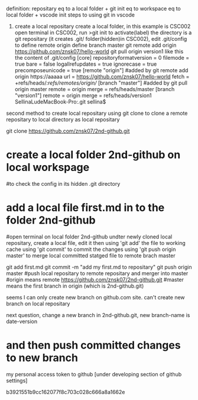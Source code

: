 definition:
     repositary  eq to  a local folder + git init
                 eq to workspace  eq to local folder + vscode init
steps to using git in vscode
1. create a local repositary 
          create a local folder, in this example is CSC002
          open terminal in CSC002, run >git init 
          to activate(label) the directory is a git repositary
          (it creates .git/ folder(hidden)in CSC002),
          edit .git/config to define remote origin
                              define branch master
         git remote add origin https://github.com/znsk07/hello-world
         git pull origin version1
like this the content of .git/config
[core]
        repositoryformatversion = 0
        filemode = true
        bare = false
        logallrefupdates = true
        ignorecase = true
        precomposeunicode = true
[remote "origin"]      #added by git remote add origin https://aaaaa
        url = https://github.com/znsk07/hello-world
        fetch = +refs/heads/*:refs/remotes/origin/*
[branch "master"]       #added by git pull origin master
        remote = origin
        merge = refs/heads/master
[branch "version1"]
        remote = origin
        merge = refs/heads/version1
SellinaLudeMacBook-Pro:.git sellina$ 


second method to create local repositary
using git clone to clone a remote repositary to local directory as local repositary

git clone https://github.com/znsk07/2nd-github.git   
# create a local folder 2nd-github on local workspage
#to check the config in its hidden .git directory
# add a local file first.md in to the folder 2nd-github
#open terminal on local folder 2nd-github
undter newly cloned local repositary, create a local file, edit it then
using 'git add' the file to working cache
using 'git commit' to commit the changes
using 'git push origin master' to merge local committed statged file to remote brach master

git add first.md
git commit -m "add my first.md to repositary"
git push origin master
#push local repositary to remote repositary and merger into master
#origin means remote https://github.com/znsk07/2nd-github.git
#master means the first branch in origin (which is 2nd-github.git)

seems I can only create new branch on github.com site.
can't create new branch on local repositary

next question, change a new branch in 2nd-github.git, new branch-name is date-version
# and then push committed changes to new branch
my personal access token to github [under developing section of github settings]

b3921551b9cc162077f8c703c028c666a8a1662e
